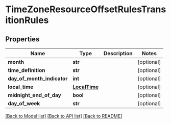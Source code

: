 # TimeZoneResourceOffsetRulesTransitionRules

## Properties
Name | Type | Description | Notes
------------ | ------------- | ------------- | -------------
**month** | **str** |  | [optional] 
**time_definition** | **str** |  | [optional] 
**day_of_month_indicator** | **int** |  | [optional] 
**local_time** | [**LocalTime**](LocalTime.md) |  | [optional] 
**midnight_end_of_day** | **bool** |  | [optional] 
**day_of_week** | **str** |  | [optional] 

[[Back to Model list]](../README.md#documentation-for-models) [[Back to API list]](../README.md#documentation-for-api-endpoints) [[Back to README]](../README.md)



